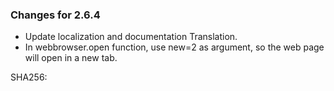 ### Changes for 2.6.4 ###

*	Update localization and documentation Translation.
*	In webbrowser.open function, use new=2 as argument, so the web page will open in a new tab.

SHA256: 